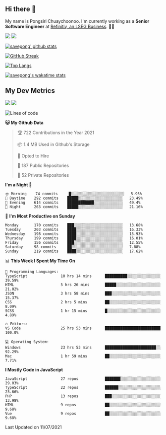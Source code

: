 ## Hi there 👋

My name is Pongsiri Chuaychoonoo. I'm currently working as a **Senior Software Engineer** at [Refinitiv, an LSEG Business](https://www.refinitiv.com). 👨‍💻

[<img src="https://img.shields.io/badge/savepong.com-%230077B5.svg?&style=for-the-badge&color=81e6d9" />](https://savepong.com)
[<img src="https://img.shields.io/badge/linkedin-%230077B5.svg?&style=for-the-badge&logo=linkedin&logoColor=white" />](https://www.linkedin.com/in/savepong)

[![savepong' github stats](https://github-readme-stats.vercel.app/api?username=savepong&show_icons=true&count_private=true&theme=gotham&hide_border=true&bg_color=00000000&text_color=768390FF)](https://savepong.com/posts/stats)

[![GitHub Streak](https://github-readme-streak-stats.herokuapp.com?user=savepong&theme=gotham&hide_border=true&background=00000000&dates=768390FF)](https://savepong.com/posts/stats)

[![Top Langs](https://github-readme-stats.vercel.app/api/top-langs/?username=savepong&layout=compact&langs_count=10&theme=gotham&hide_border=true&bg_color=00000000&text_color=768390FF)](https://savepong.com/posts/stats)

[![savepong's wakatime stats](https://github-readme-stats.vercel.app/api/wakatime?username=@savepong&layout=default&theme=gotham&hide_border=true&bg_color=00000000&text_color=768390FF)](https://savepong.com/posts/stats)

## My Dev Metrics

[![](https://komarev.com/ghpvc/?username=savepong&color=blue&label=Profile%20Views)](https://github.com/savepong)
[![](https://img.shields.io/github/followers/savepong?label=GitHub%20Followers)](https://github.com/savepong)

<!--START_SECTION:waka-->
![Lines of code](https://img.shields.io/badge/From%20Hello%20World%20I%27ve%20Written-8.7%20million%20lines%20of%20code-blue)

**🐱 My Github Data** 

> 🏆 722 Contributions in the Year 2021
 > 
> 📦 1.4 MB Used in Github's Storage 
 > 
> 💼 Opted to Hire
 > 
> 📜 187 Public Repositories 
 > 
> 🔑 52 Private Repositories  
 > 
**I'm a Night 🦉** 

```text
🌞 Morning    74 commits     █░░░░░░░░░░░░░░░░░░░░░░░░   5.95% 
🌆 Daytime    292 commits    █████░░░░░░░░░░░░░░░░░░░░   23.49% 
🌃 Evening    614 commits    ████████████░░░░░░░░░░░░░   49.4% 
🌙 Night      263 commits    █████░░░░░░░░░░░░░░░░░░░░   21.16%

```
📅 **I'm Most Productive on Sunday** 

```text
Monday       170 commits    ███░░░░░░░░░░░░░░░░░░░░░░   13.68% 
Tuesday      203 commits    ████░░░░░░░░░░░░░░░░░░░░░   16.33% 
Wednesday    198 commits    ████░░░░░░░░░░░░░░░░░░░░░   15.93% 
Thursday     199 commits    ████░░░░░░░░░░░░░░░░░░░░░   16.01% 
Friday       156 commits    ███░░░░░░░░░░░░░░░░░░░░░░   12.55% 
Saturday     98 commits     ██░░░░░░░░░░░░░░░░░░░░░░░   7.88% 
Sunday       219 commits    ████░░░░░░░░░░░░░░░░░░░░░   17.62%

```


📊 **This Week I Spent My Time On** 

```text
💬 Programming Languages: 
TypeScript               10 hrs 14 mins      ██████████░░░░░░░░░░░░░░░   39.59% 
HTML                     5 hrs 26 mins       █████░░░░░░░░░░░░░░░░░░░░   21.02% 
JSON                     3 hrs 58 mins       ███░░░░░░░░░░░░░░░░░░░░░░   15.37% 
CSS                      2 hrs 5 mins        ██░░░░░░░░░░░░░░░░░░░░░░░   8.09% 
SCSS                     1 hr 15 mins        █░░░░░░░░░░░░░░░░░░░░░░░░   4.89%

🔥 Editors: 
VS Code                  25 hrs 53 mins      █████████████████████████   100.0%

💻 Operating System: 
Windows                  23 hrs 53 mins      ███████████████████████░░   92.29% 
Mac                      1 hr 59 mins        ██░░░░░░░░░░░░░░░░░░░░░░░   7.71%

```

**I Mostly Code in JavaScript** 

```text
JavaScript               27 repos            ███████░░░░░░░░░░░░░░░░░░   29.03% 
TypeScript               22 repos            ██████░░░░░░░░░░░░░░░░░░░   23.66% 
PHP                      13 repos            ███░░░░░░░░░░░░░░░░░░░░░░   13.98% 
HTML                     9 repos             ██░░░░░░░░░░░░░░░░░░░░░░░   9.68% 
Vue                      9 repos             ██░░░░░░░░░░░░░░░░░░░░░░░   9.68%

```



 Last Updated on 11/07/2021
<!--END_SECTION:waka-->

<!--
**savepong/savepong** is a ✨ _special_ ✨ repository because its `README.md` (this file) appears on your GitHub profile.

Here are some ideas to get you started:

- 🔭 I’m currently working on WebComponents and TypeScript.
- 🌱 I’m currently learning ...
- 👯 I’m looking to collaborate on ...
- 🤔 I’m looking for help with ...
- 💬 Ask me about ...
- 📫 How to reach me: ...
- 😄 Pronouns: ...
- ⚡ Fun fact: ...
-->
